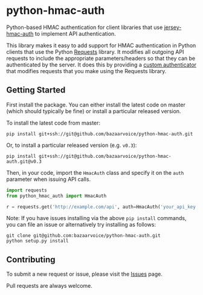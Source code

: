 # python-hmac-auth

Python-based HMAC authentication for client libraries that use 
[jersey-hmac-auth](https://github.com/bazaarvoice/jersey-hmac-auth) to implement API authentication.

This library makes it easy to add support for HMAC authentication in Python clients that use the Python 
[Requests](http://docs.python-requests.org) library. It modifies all outgoing API requests to include the appropriate 
parameters/headers so that they can be authenticated by the server. It does this by providing a
[custom authenticator](http://docs.python-requests.org/en/latest/user/advanced/#custom-authentication) that modifies  requests that you make using the Requests library.


## Getting Started

First install the package. You can either install the latest code on master (which should typically 
be fine) or install a particular released version.

To install the latest code from master:

```
pip install git+ssh://git@github.com/bazaarvoice/python-hmac-auth.git
```

Or, to install a particular released version (e.g. `v0.3`):

```
pip install git+ssh://git@github.com/bazaarvoice/python-hmac-auth.git@v0.3
```

Then, in your code, import the `HmacAuth` class and specify it on the `auth` parameter when issuing
API calls.

```python
import requests
from python_hmac_auth import HmacAuth

r = requests.get('http://example.com/api', auth=HmacAuth('your_api_key', 'your_secret_key'))
```

Note: If you have issues installing via the above `pip install` commands, you can file an issue or alternatively try
installing as follows:

```
git clone git@github.com:bazaarvoice/python-hmac-auth.git
python setup.py install
```


## Contributing

To submit a new request or issue, please visit the [Issues](https://github.com/bazaarvoice/python-hmac-auth/issues) page.

Pull requests are always welcome.
